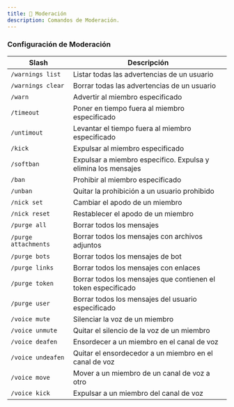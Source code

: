 ```yaml
---
title: 🔨​ Moderación
description: Comandos de Moderación.
---
```


### Configuración de Moderación

| Slash                | Descripción                                                                        |
| -------------------- | ---------------------------------------------------------------------------------- |
| `/warnings list`     | Listar todas las advertencias de un usuario                                        |
| `/warnings clear`    | Borrar todas las advertencias de un usuario                                        |
| `/warn`              | Advertir al miembro especificado                                                   |
| `/timeout`           | Poner en tiempo fuera al miembro especificado                                      |
| `/untimout`          | Levantar el tiempo fuera al miembro especificado                                   |
| `/kick`              | Expulsar al miembro especificado                                                   |
| `/softban`           | Expulsar a miembro especifico. Expulsa y elimina los mensajes                      |
| `/ban`               | Prohibir al miembro especificado                                                   |
| `/unban`             | Quitar la prohibición a un usuario prohibido                                       |
| `/nick set`          | Cambiar el apodo de un miembro                                                     |
| `/nick reset`        | Restablecer el apodo de un miembro                                                 |
| `/purge all`         | Borrar todos los mensajes                                                          |
| `/purge attachments` | Borrar todos los mensajes con archivos adjuntos                                    |
| `/purge bots`        | Borrar todos los mensajes de bot                                                   |
| `/purge links`       | Borrar todos los mensajes con enlaces                                              |
| `/purge token`       | Borrar todos los mensajes que contienen el token especificado                      |
| `/purge user`        | Borrar todos los mensajes del usuario especificado                                 |
| `/voice mute`        | Silenciar la voz de un miembro                                                     |
| `/voice unmute`      | Quitar el silencio de la voz de un miembro                                         |
| `/voice deafen`      | Ensordecer a un miembro en el canal de voz                                         |
| `/voice undeafen`    | Quitar el ensordecedor a un miembro en el canal de voz                             |
| `/voice move`        | Mover a un miembro de un canal de voz a otro                                       |
| `/voice kick`        | Expulsar a un miembro del canal de voz                                             |